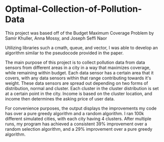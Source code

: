 # Optimal-Collection-of-Pollution-Data

This project was based off of the Budget Maximum Coverage Problem by Samir Khuller, Anna Mossy, and Joseph Seffi Naor

Utilizing libraries such a cmath, queue, and vector, I was able to develop an algorithm similar to the pseudocode provided in the paper.

The main purpose of this project is to collect pollution data from data sensors from different areas in a city in a way that maximizes coverage, while remaining within budget. Each data sensor has a certain area that it covers, with any data sensors within that range contributing towards it's weight. These data sensors are spread out depending on two forms of distribution, normal and cluster. Each cluster in the cluster distribution is set at a certain point in the city. Income is based on the cluster location, and income then determines the asking price of user data.

For convenience purposes, the output displays the improvements my code has over a pure greedy algorithm and a random algorithm. 
I ran 100k different simulated cities, with each city having 4 clusters.
After multiple runs, my program has achieved a consistent 39% improvement over a random selection algorithm, and a 29% improvement over a pure greedy algorithm.
